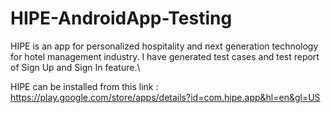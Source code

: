 # HIPE-AndroidApp-Testing
HIPE is an app for personalized hospitality and next generation technology for hotel management industry. I have generated test cases and test report of Sign Up and Sign In feature.\

HIPE can be installed from this link : https://play.google.com/store/apps/details?id=com.hipe.app&hl=en&gl=US
